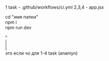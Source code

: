1 task - .github/workflows/ci.yml
2,3,4 - app.jsx


cd "имя папки"  
npm i  
npm run dev  

  ^  
  |  
  |  
это если чо для 1-4 task (ananiyn)
